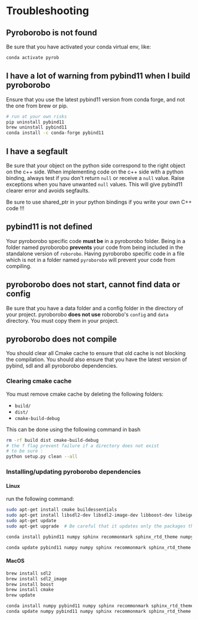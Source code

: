 # Troubleshooting

## Pyroborobo is not found

Be sure that you have activated your conda virtual env, like:

```bash
conda activate pyrob
```


## I have a lot of warning from pybind11 when I build pyroborobo

Ensure that you use the latest pybind11 version from conda forge, and not the one from brew or pip.

```bash
# run at your own risks
pip uninstall pybind11
brew uninstall pybind11
conda install -c conda-forge pybind11
```

## I have a segfault

Be sure that your object on the python side correspond to the right object on the c++ side. When implementing code on the c++ side with a python binding, always test if you don't return `null` or receive a `null` value. Raise exceptions when you have unwanted `null` values. This will give pybind11 clearer error and avoids segfaults.

Be sure to use shared_ptr in your python bindings if you write your own C++ code !!!

## pybind11 is not defined

Your pyroborobo specific code **must be** in a pyroborobo folder. Being in a folder named pyroborobo **prevents** your code from being included in the standalone version of ``roborobo``. Having pyroborobo specific code in a file which is not in a folder named ``pyroborobo`` will prevent your code from compiling.


## pyroborobo does not start, cannot find data or config

Be sure that you have a data folder and a config folder in the directory of your project. pyroborobo **does not use** roborobo's `config` and `data` directory. You must copy them in your project.

## pyroborobo does not compile

You should clear all Cmake cache to ensure that old cache is not blocking the compilation. You should also ensure that you have the latest version of pybind, sdl and all pyroborobo dependencies.

### Clearing cmake cache

You must remove cmake cache by deleting the following folders: 

- `build/`
- `dist/`
- `cmake-build-debug`

This can be done using the following command in bash

```bash
rm -rf build dist cmake-build-debug
# the f flag prevent failure if a directory does not exist
# to be sure :
python setup.py clean --all
```

### Installing/updating pyroborobo dependencies

#### Linux

run the following command:

```bash
sudo apt-get install cmake buildessentials
sudo apt-get install libsdl2-dev libsdl2-image-dev libboost-dev libeigen3-dev
sudo apt-get update
sudo apt-get upgrade  # Be careful that it updates only the packages that you want to be upgraded
```

```bash
conda install pybind11 numpy sphinx recommonmark sphinx_rtd_theme numpydoc  # install dependencies for the doc

conda update pybind11 numpy numpy sphinx recommonmark sphinx_rtd_theme numpydoc
```

#### MacOS

```bash
brew install sdl2
brew install sdl2_image
brew install boost
brew install cmake
brew update
```

```bash
conda install numpy pybind11 numpy sphinx recommonmark sphinx_rtd_theme numpydoc
conda update numpy pybind11 numpy sphinx recommonmark sphinx_rtd_theme numpydoc
```